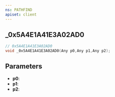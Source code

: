 ```yaml
---
ns: PATHFIND
apiset: client
---
```

## _0x5A4E1A41E3A02AD0

```c
// 0x5A4E1A41E3A02AD0
void _0x5A4E1A41E3A02AD0(Any p0,Any p1,Any p2);
```


## Parameters
* **p0**:
* **p1**:
* **p2**: